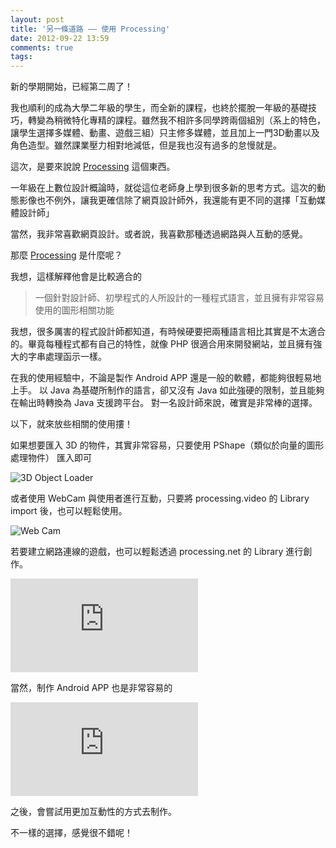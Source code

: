 ```yaml
---
layout: post
title: '另一條道路 —— 使用 Processing'
date: 2012-09-22 13:59
comments: true
tags: 
---
```



新的學期開始，已經第二周了！

我也順利的成為大學二年級的學生，而全新的課程，也終於擺脫一年級的基礎技巧，轉變為稍微特化專精的課程。雖然我不相許多同學跨兩個組別（系上的特色，讓學生選擇多媒體、動畫、遊戲三組）只主修多媒體，並且加上一門3D動畫以及角色造型。雖然課業壓力相對地減低，但是我也沒有過多的怠慢就是。

這次，是要來說說 <a href="https://processing.org" target="_blank">Processing</a> 這個東西。

一年級在上數位設計概論時，就從這位老師身上學到很多新的思考方式。這次的動態影像也不例外，讓我更確信除了網頁設計師外，我還能有更不同的選擇「互動媒體設計師」

當然，我非常喜歡網頁設計。或者說，我喜歡那種透過網路與人互動的感覺。

<!-- more -->

那麼 <a href="https://processing.org" target="_blank">Processing</a> 是什麼呢？

我想，這樣解釋他會是比較適合的
> 一個針對設計師、初學程式的人所設計的一種程式語言，並且擁有非常容易使用的圖形相關功能

我想，很多厲害的程式設計師都知道，有時候硬要把兩種語言相比其實是不太適合的。畢竟每種程式都有自己的特性，就像 PHP 很適合用來開發網站，並且擁有強大的字串處理函示一樣。


在我的使用經驗中，不論是製作 Android APP 還是一般的軟體，都能夠很輕易地上手。
以 Java 為基礎所制作的語言，卻又沒有 Java 如此強硬的限制，並且能夠在輸出時轉換為 Java 支援跨平台。
對一名設計師來說，確實是非常棒的選擇。

以下，就來放些相關的使用摟！

如果想要匯入 3D 的物件，其實非常容易，只要使用 PShape（類似於向量的圖形處理物件） 匯入即可

![3D Object Loader](https://i.imgur.com/bcPWj.png) 

或者使用 WebCam 與使用者進行互動，只要將 processing.video 的 Library import 後，也可以輕鬆使用。

![Web Cam](https://i.imgur.com/fwjMW.jpg)

若要建立網路連線的遊戲，也可以輕鬆透過 processing.net 的 Library 進行創作。

<div class="video-container">
<iframe src="https://www.youtube.com/embed/WRUln3aKVwY" frameborder="0" allowfullscreen></iframe>
</div>

當然，制作 Android APP 也是非常容易的

<div class="video-container">
<iframe src="https://www.youtube.com/embed/lGZI1jQD0_Q" frameborder="0" allowfullscreen></iframe>
</div>

之後，會嘗試用更加互動性的方式去制作。

不一樣的選擇，感覺很不錯呢！
